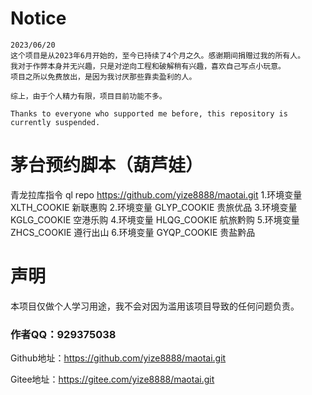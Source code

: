 # Notice

```
2023/06/20
这个项目是从2023年6月开始的，至今已持续了4个月之久。感谢期间捐赠过我的所有人。
我对于作弊本身并无兴趣，只是对逆向工程和破解稍有兴趣，喜欢自己写点小玩意。
项目之所以免费放出，是因为我讨厌那些靠卖盈利的人。

综上，由于个人精力有限，项目目前功能不多。

Thanks to everyone who supported me before, this repository is currently suspended.
```

# 茅台预约脚本（葫芦娃）

青龙拉库指令 ql repo https://github.com/yize8888/maotai.git
1.环境变量 XLTH_COOKIE 新联惠购
2.环境变量 GLYP_COOKIE 贵旅优品
3.环境变量 KGLG_COOKIE 空港乐购
4.环境变量 HLQG_COOKIE 航旅黔购
5.环境变量 ZHCS_COOKIE 遵行出山
6.环境变量 GYQP_COOKIE 贵盐黔品

# 声明
本项目仅做个人学习用途，我不会对因为滥用该项目导致的任何问题负责。

### 作者QQ：929375038

Github地址：https://github.com/yize8888/maotai.git

Gitee地址：https://gitee.com/yize8888/maotai.git